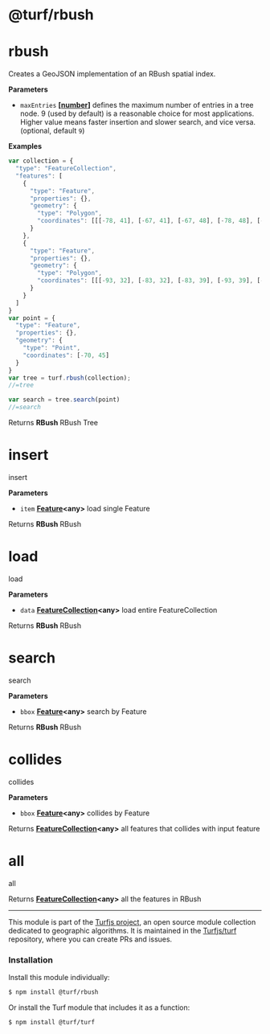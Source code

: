 # @turf/rbush

# rbush

Creates a GeoJSON implementation of an RBush spatial index.

**Parameters**

-   `maxEntries` **\[[number](https://developer.mozilla.org/en-US/docs/Web/JavaScript/Reference/Global_Objects/Number)]** defines the maximum number of entries in a tree node. 9 (used by default) is a
    reasonable choice for most applications. Higher value means faster insertion and slower search, and vice versa. (optional, default `9`)

**Examples**

```javascript
var collection = {
  "type": "FeatureCollection",
  "features": [
    {
      "type": "Feature",
      "properties": {},
      "geometry": {
        "type": "Polygon",
        "coordinates": [[[-78, 41], [-67, 41], [-67, 48], [-78, 48], [-78, 41]]]
      }
    },
    {
      "type": "Feature",
      "properties": {},
      "geometry": {
        "type": "Polygon",
        "coordinates": [[[-93, 32], [-83, 32], [-83, 39], [-93, 39], [-93, 32]]]
      }
    }
  ]
}
var point = {
  "type": "Feature",
  "properties": {},
  "geometry": {
    "type": "Point",
    "coordinates": [-70, 45]
  }
}
var tree = turf.rbush(collection);
//=tree

var search = tree.search(point)
//=search
```

Returns **RBush** RBush Tree

# insert

insert

**Parameters**

-   `item` **[Feature](http://geojson.org/geojson-spec.html#feature-objects)&lt;any>** load single Feature

Returns **RBush** RBush

# load

load

**Parameters**

-   `data` **[FeatureCollection](http://geojson.org/geojson-spec.html#feature-collection-objects)&lt;any>** load entire FeatureCollection

Returns **RBush** RBush

# search

search

**Parameters**

-   `bbox` **[Feature](http://geojson.org/geojson-spec.html#feature-objects)&lt;any>** search by Feature

Returns **RBush** RBush

# collides

collides

**Parameters**

-   `bbox` **[Feature](http://geojson.org/geojson-spec.html#feature-objects)&lt;any>** collides by Feature

Returns **[FeatureCollection](http://geojson.org/geojson-spec.html#feature-collection-objects)&lt;any>** all features that collides with input feature

# all

all

Returns **[FeatureCollection](http://geojson.org/geojson-spec.html#feature-collection-objects)&lt;any>** all the features in RBush

<!-- This file is automatically generated. Please don't edit it directly:
if you find an error, edit the source file (likely index.js), and re-run
./scripts/generate-readmes in the turf project. -->

---

This module is part of the [Turfjs project](http://turfjs.org/), an open source
module collection dedicated to geographic algorithms. It is maintained in the
[Turfjs/turf](https://github.com/Turfjs/turf) repository, where you can create
PRs and issues.

### Installation

Install this module individually:

```sh
$ npm install @turf/rbush
```

Or install the Turf module that includes it as a function:

```sh
$ npm install @turf/turf
```

